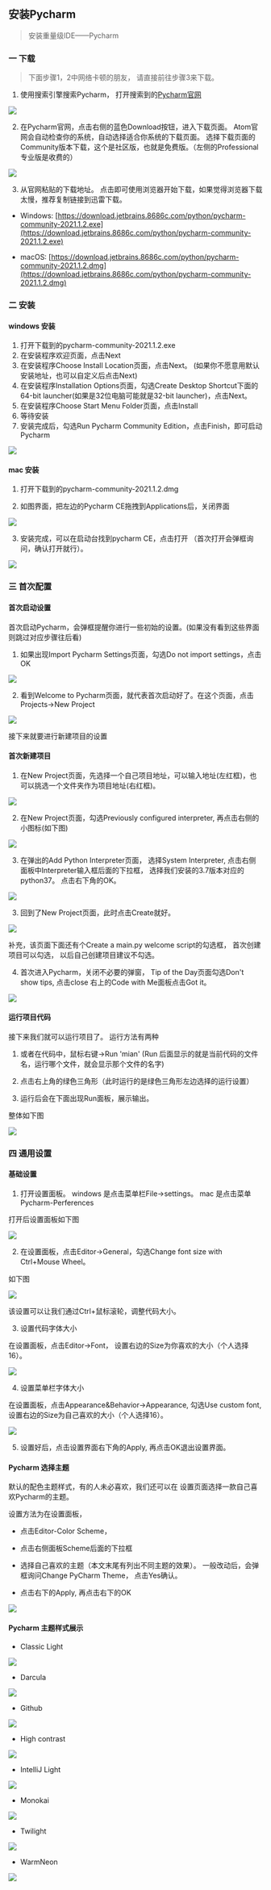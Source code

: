 ## 安装Pycharm

> 安装重量级IDE——Pycharm

### 一 下载
> 下面步骤1，2中网络卡顿的朋友，
> 请直接前往步骤3来下载。

1. 使用搜索引擎搜索Pycharm，
  打开搜索到的[Pycharm官网](https://www.jetbrains.com/pycharm/)

![](../../imgs/0/4_1.png)


2. 在Pycharm官网，点击右侧的蓝色Download按钮，进入下载页面。
  Atom官网会自动检查你的系统，自动选择适合你系统的下载页面。
  选择下载页面的Community版本下载，这个是社区版，也就是免费版。（左侧的Professional专业版是收费的）

![](../../imgs/0/4_2.png)

3. 从官网粘贴的下载地址。
  点击即可使用浏览器开始下载，如果觉得浏览器下载太慢，推荐复制链接到迅雷下载。
- Windows: [https://download.jetbrains.8686c.com/python/pycharm-community-2021.1.2.exe](https://download.jetbrains.8686c.com/python/pycharm-community-2021.1.2.exe)

- macOS: [https://download.jetbrains.8686c.com/python/pycharm-community-2021.1.2.dmg](https://download.jetbrains.8686c.com/python/pycharm-community-2021.1.2.dmg)

### 二 安装
#### windows 安装
1. 打开下载到的pycharm-community-2021.1.2.exe
2. 在安装程序欢迎页面，点击Next
3. 在安装程序Choose Install Location页面，点击Next。
(如果你不愿意用默认安装地址，也可以自定义后点击Next)
4. 在安装程序Installation Options页面，勾选Create Desktop Shortcut下面的64-bit launcher(如果是32位电脑可能就是32-bit launcher)，点击Next。
5. 在安装程序Choose Start Menu Folder页面，点击Install
6. 等待安装
7. 安装完成后，勾选Run Pycharm Community Edition，点击Finish，即可启动Pycharm

![](../../imgs/0/4_3.png)

#### mac 安装

1. 打开下载到的pycharm-community-2021.1.2.dmg

2. 如图界面，把左边的Pycharm CE拖拽到Applications后，关闭界面

![](../../imgs/0/4_4.jpg)

3. 安装完成，可以在启动台找到pycharm CE，点击打开
（首次打开会弹框询问，确认打开就行）。

![](../../imgs/0/4_5.png)

### 三 首次配置

#### 首次启动设置
首次启动Pycharm，会弹框提醒你进行一些初始的设置。(如果没有看到这些界面则跳过对应步骤往后看)

1. 如果出现Import Pycharm Settings页面，勾选Do not import settings，点击OK

![](../../imgs/0/4_6.png)

2. 看到Welcome to Pycharm页面，就代表首次启动好了。在这个页面，点击Projects->New Project

![](../../imgs/0/4_7.png)

接下来就要进行新建项目的设置

#### 首次新建项目
1. 在New Project页面，先选择一个自己项目地址，可以输入地址(左红框)，也可以挑选一个文件夹作为项目地址(右红框)。

![](../../imgs/0/4_8.png)

2. 在New Project页面，勾选Previously configured interpreter, 再点击右侧的小图标(如下图)

![](../../imgs/0/4_9.png)

3. 在弹出的Add Python Interpreter页面，
   选择System Interpreter,
   点击右侧面板中Interpreter输入框后面的下拉框，
   选择我们安装的3.7版本对应的python37。
   点击右下角的OK。

![](../../imgs/0/4_10.png)

3. 回到了New Project页面，此时点击Create就好。

![](../../imgs/0/4_11.png)

补充，该页面下面还有个Create a main.py welcome script的勾选框，
首次创建项目可以勾选，
以后自己创建项目建议不勾选。

4. 首次进入Pycharm，关闭不必要的弹窗，
   Tip of the Day页面勾选Don't show tips, 点击close
   右上的Code with Me面板点击Got it。

![](../../imgs/0/4_12.png)

#### 运行项目代码
接下来我们就可以运行项目了。
运行方法有两种
1. 或者在代码中，鼠标右键->Run 'mian'
    (Run 后面显示的就是当前代码的文件名，运行哪个文件，就会显示那个文件的名字)

2. 点击右上角的绿色三角形（此时运行的是绿色三角形左边选择的运行设置）

3. 运行后会在下面出现Run面板，展示输出。

整体如下图

![](../../imgs/0/4_13.png)

### 四 通用设置

#### 基础设置

1. 打开设置面板。
  windows 是点击菜单栏File->settings。
  mac 是点击菜单Pycharm-Perferences

  打开后设置面板如下图

![](../../imgs/0/4_14.png)

2. 在设置面板，点击Editor->General，勾选Change font size with Ctrl+Mouse Wheel。

如下图

![](../../imgs/0/4_15.png)

该设置可以让我们通过Ctrl+鼠标滚轮，调整代码大小。

3. 设置代码字体大小

在设置面板，点击Editor->Font，
设置右边的Size为你喜欢的大小（个人选择16）。

![](../../imgs/0/4_16.png)

4. 设置菜单栏字体大小

在设置面板，点击Appearance&Behavior->Appearance,
勾选Use custom font, 设置右边的Size为自己喜欢的大小（个人选择16）。

![](../../imgs/0/4_17.png)

5. 设置好后，点击设置界面右下角的Apply, 再点击OK退出设置界面。

#### Pycharm 选择主题

默认的配色主题样式，有的人未必喜欢，我们还可以在
设置页面选择一款自己喜欢Pycharm的主题。

设置方法为在设置面板，
- 点击Editor-Color Scheme，
- 点击右侧面板Scheme后面的下拉框
- 选择自己喜欢的主题（本文末尾有列出不同主题的效果）。
  一般改动后，会弹框询问Change PyCharm Theme， 点击Yes确认。

- 点击右下的Apply, 再点击右下的OK



![](../../imgs/0/4_18.png)

#### Pycharm 主题样式展示
- Classic Light

![](../../imgs/0/4_19.png)

- Darcula

![](../../imgs/0/4_20.png)


- Github

![](../../imgs/0/4_21.png)

- High contrast

![](../../imgs/0/4_22.png)

- IntelliJ Light

![](../../imgs/0/4_23.png)

- Monokai

![](../../imgs/0/4_24.png)

- Twilight

![](../../imgs/0/4_25.png)

- WarmNeon

![](../../imgs/0/4_26.png)
